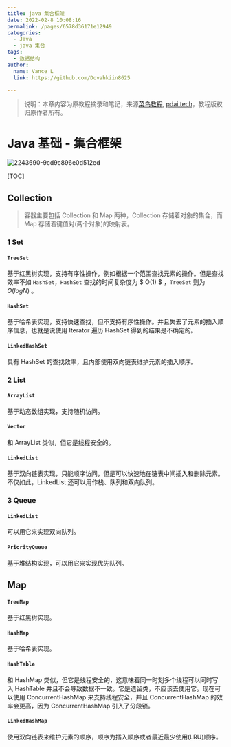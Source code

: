 ```yaml
---
title: java 集合框架
date: 2022-02-8 10:08:16
permalink: /pages/6578d36171e12949
categories:
  - Java
  - java 集合
tags:
  - 数据结构
author:
  name: Vance L
  link: https://github.com/Dovahkiin8625

---
```


> 说明：本章内容为原教程摘录和笔记，来源[菜鸟教程](https://www.runoob.com), [pdai.tech](https://www.pdai.tech/)，教程版权归原作者所有。

# Java 基础 - 集合框架

![2243690-9cd9c896e0d512ed](http://minio.vancode.top/vancode/Java/collection.gif)

[TOC]

## Collection

> 容器主要包括 Collection 和 Map 两种，Collection 存储着对象的集合，而 Map 存储着键值对(两个对象)的映射表。

### 1 Set

#### `TreeSet`

基于红黑树实现，支持有序性操作，例如根据一个范围查找元素的操作。但是查找效率不如 `HashSet`，`HashSet` 查找的时间复杂度为  $ O(1) $ ，`TreeSet` 则为 $O(logN)$ 。

#### `HashSet`

基于哈希表实现，支持快速查找，但不支持有序性操作。并且失去了元素的插入顺序信息，也就是说使用 Iterator 遍历 HashSet 得到的结果是不确定的。

#### `LinkedHashSet`

具有 HashSet 的查找效率，且内部使用双向链表维护元素的插入顺序。

### 2 List

#### `ArrayList`

基于动态数组实现，支持随机访问。

#### `Vector`

和 ArrayList 类似，但它是线程安全的。

#### `LinkedList`

基于双向链表实现，只能顺序访问，但是可以快速地在链表中间插入和删除元素。不仅如此，LinkedList 还可以用作栈、队列和双向队列。

### 3 Queue

#### `LinkedList`

可以用它来实现双向队列。

#### `PriorityQueue`

基于堆结构实现，可以用它来实现优先队列。

## Map

#### `TreeMap`

基于红黑树实现。

#### `HashMap`

基于哈希表实现。

#### `HashTable`

和 HashMap 类似，但它是线程安全的，这意味着同一时刻多个线程可以同时写入 HashTable 并且不会导致数据不一致。它是遗留类，不应该去使用它。现在可以使用 ConcurrentHashMap 来支持线程安全，并且 ConcurrentHashMap 的效率会更高，因为 ConcurrentHashMap 引入了分段锁。

#### `LinkedHashMap`

使用双向链表来维护元素的顺序，顺序为插入顺序或者最近最少使用(LRU)顺序。
